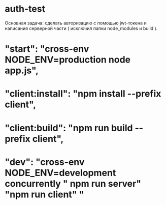 # auth-test
Основная задача: сделать авторизацию с помощью jwt-токена и написания серверной части ( исключил папки node_modules и build ).

# "start": "cross-env NODE_ENV=production node app.js",
# "client:install": "npm install --prefix client",
# "client:build": "npm run build --prefix client",
# "dev": "cross-env NODE_ENV=development concurrently \" npm run server\" \"npm run client\" "
